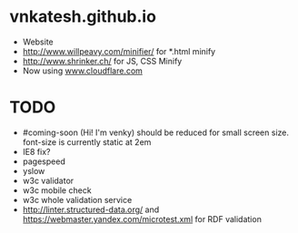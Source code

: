 vnkatesh.github.io
==================

* Website
* http://www.willpeavy.com/minifier/ for \*.html minify
* http://www.shrinker.ch/ for JS, CSS Minify
* Now using www.cloudflare.com

TODO
=================
* \#coming-soon (Hi! I'm venky) should be reduced for small screen size. font-size is currently static at 2em
* IE8 fix?
* pagespeed
* yslow
* w3c validator
* w3c mobile check
* w3c whole validation service
* http://linter.structured-data.org/ and https://webmaster.yandex.com/microtest.xml for RDF validation

